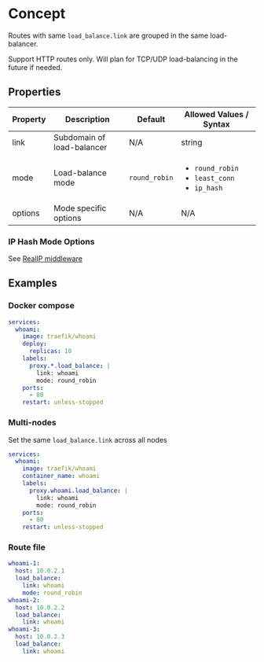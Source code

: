 # Concept

Routes with same `load_balance.link` are grouped in the same load-balancer.

Support HTTP routes only. Will plan for TCP/UDP load-balancing in the future if needed.

## Properties

| Property | Description                | Default       | Allowed Values / Syntax                                                |
| -------- | -------------------------- | ------------- | ---------------------------------------------------------------------- |
| link     | Subdomain of load-balancer | N/A           | string                                                                 |
| mode     | Load-balance mode          | `round_robin` | <ul><li>`round_robin`</li><li>`least_conn`</li><li>`ip_hash`</li></ul> |
| options  | Mode specific options      | N/A           | N/A                                                                    |

### IP Hash Mode Options

See [RealIP middleware](Middlewares#real-ip)

## Examples

### Docker compose

```yaml
services:
  whoami:
    image: traefik/whoami
    deploy:
      replicas: 10
    labels:
      proxy.*.load_balance: |
        link: whoami
        mode: round_robin
    ports:
      - 80
    restart: unless-stopped
```

### Multi-nodes

Set the same `load_balance.link` across all nodes

```yaml
services:
  whoami:
    image: traefik/whoami
    container_name: whoami
    labels:
      proxy.whoami.load_balance: |
        link: whoami
        mode: round_robin
    ports:
      - 80
    restart: unless-stopped
```

### Route file

```yaml
whoami-1:
  host: 10.0.2.1
  load_balance:
    link: whoami
    mode: round_robin
whoami-2:
  host: 10.0.2.2
  load_balance:
    link: whoami
whoami-3:
  host: 10.0.2.3
  load_balance:
    link: whoami
```
